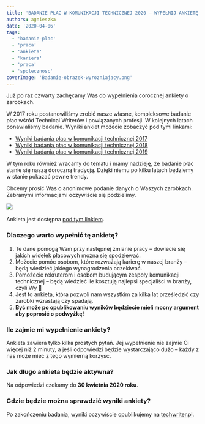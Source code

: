 ```yaml
---
title: 'BADANIE PŁAC W KOMUNIKACJI TECHNICZNEJ 2020 – WYPEŁNIJ ANKIETĘ!'
authors: agnieszka
date: '2020-04-06'
tags:
  - 'badanie-plac'
  - 'praca'
  - 'ankieta'
  - 'kariera'
  - 'praca'
  - 'spolecznosc'
coverImage: 'Badanie-obrazek-wyrozniajacy.png'
---
```


Już po raz czwarty zachęcamy Was do wypełnienia corocznej ankiety o zarobkach.

<!--truncate-->

W 2017 roku postanowiliśmy zrobić nasze własne, kompleksowe badanie płac wśród
Technical Writerów i powiązanych profesji. W kolejnych latach ponawialiśmy
badanie. Wyniki ankiet możecie zobaczyć pod tymi linkami:

- [Wyniki badania płac w komunikacji technicznej 2017](http://techwriter.pl/wyniki-badania-plac-w-komunikacji-technicznej/)
- [Wyniki badania płac w komunikacji technicznej 2018](http://techwriter.pl/wyniki-badania-plac-w-komunikacji-technicznej-2018/)
- [Wyniki badania płac w komunikacji technicznej 2019](http://techwriter.pl/wyniki-badania-plac-w-komunikacji-technicznej-2019/)

W tym roku również wracamy do tematu i mamy nadzieję, że badanie płac stanie się
naszą doroczną tradycją. Dzięki niemu po kilku latach będziemy w stanie pokazać
pewne trendy.

Chcemy prosić Was o anonimowe podanie danych o Waszych zarobkach. Zebranymi
informacjami oczywiście się podzielimy.

[![](images/kliknij-aby-wypełnić-ankietę.png)](https://docs.google.com/forms/d/e/1FAIpQLSehWlQ0DA4HAtR-VN3PD-y16_Cohzyispu_-zAFf7hlzQxcUg/viewform)

Ankieta jest
dostępna [pod tym linkiem](https://docs.google.com/forms/d/e/1FAIpQLSehWlQ0DA4HAtR-VN3PD-y16_Cohzyispu_-zAFf7hlzQxcUg/viewform).

### Dlaczego warto wypełnić tę ankietę?

1. Te dane pomogą Wam przy następnej zmianie pracy – dowiecie się jakich widełek
   płacowych można się spodziewać.
2. Możecie pomóc osobom, które rozważają karierę w naszej branży – będą wiedzieć
   jakiego wynagrodzenia oczekiwać.
3. Pomożecie rekruterom i osobom budującym zespoły komunikacji technicznej –
   będą wiedzieć ile kosztują najlepsi specjaliści w branży, czyli Wy 🙂
4. Jest to ankieta, która pozwoli nam wszystkim za kilka lat prześledzić czy
   zarobki wzrastają czy spadają.
5. **Być może po opublikowaniu wyników będziecie mieli mocny argument aby
   poprosić o podwyżkę!**

### Ile zajmie mi wypełnienie ankiety?

Ankieta zawiera tylko kilka prostych pytań. Jej wypełnienie nie zajmie Ci więcej
niż 2 minuty, a jeśli odpowiedzi będzie wystarczająco dużo – każdy z nas może
mieć z tego wymierną korzyść.

### Jak długo ankieta będzie aktywna?

Na odpowiedzi czekamy do **30 kwietnia 2020 roku**.

### Gdzie będzie można sprawdzić wyniki ankiety?

Po zakończeniu badania, wyniki oczywiście opublikujemy na
[techwriter.pl](http://techwriter.pl/).
